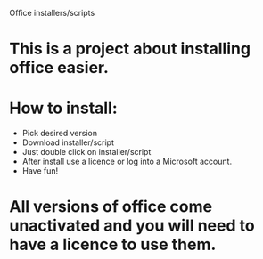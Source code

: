 Office installers/scripts
# This is a project about installing office easier.
# How to install:
  - Pick desired version
  - Download installer/script
  - Just double click on installer/script
  - After install use a licence or log into a Microsoft account.
  - Have fun!

# All versions of office come unactivated and you will need to have a licence to use them.
